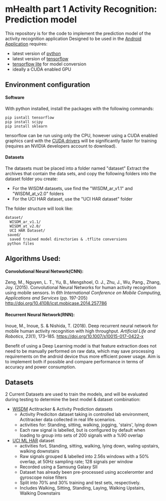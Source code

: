 # mHealth part 1 Activity Recognition: Prediction model

This repository is for the code to implement the prediction model of the activity recognition application
Designed to be used in the [Android Application](https://github.com/Zoltahn/mhealth-AR-App)
requires:

- latest version of [python](https://www.python.org/downloads/)
- latest version of [tensorflow](https://www.tensorflow.org/)
- [tensorflow lite](https://www.tensorflow.org/lite/) for model conversion
- ideally a CUDA enabled GPU

## Environment configuration
#### Software
With python installed, install the packages with the following commands:

```
pip isntall tensorflow
pip install scipy
pip install sklearn
```

tensorflow can be run using only the CPU, however using a CUDA enabled graphics card with the [CUDA drivers](https://developer.nvidia.com/cuda-downloads) will be significantly faster for training (requires an NVIDIA developers account to download).

#### Datasets
The datasets must be placed into a folder named "dataset"
Extract the archives that contain the data sets, and copy the following folders into the dataset folder you create:
- For the WISDM datasets, use find the "WISDM_ar_v1.1" and "WISDM_at_v2.0" folders
- For the UCI HAR dataset, use the "UCI HAR dataset" folder

The folder structure will look like:
```
dataset/
  WISDM_ar_v1.1/
  WISDM_at_v2.0/
  UCI HAR Dataset/
 saved/
  saved trained model directories & .tflite conversions
 python files
```

## Algorithms Used:
#### Convolutional Neural Network(CNN):
Zeng, M., Nguyen, L. T., Yu, B., Mengshoel, O. J., Zhu, J., Wu, Pang., Zhang, Joy. (2015). Convolutional Neural Networks for human activity recognition using mobile sensors. In *6th International Conference on Mobile Computing, Applications and Services* (pp. 197-205) http://doi.org/10.4108/icst.mobicase.2014.257786

#### Recurrent Neural Network(RNN):
Inoue, M., Inoue, S. & Nishida, T. (2018). Deep recurrent neural network for mobile human activity recognition with high throughput. *Artificial Life and Robotics*, *23*(1), 173–185. https://doi.org/10.1007/s10015-017-0422-x

Benefit of using a Deep Learning model is that feature extraction does not need to be manually performed on raw data, which may save processing requirements on the android device thus more efficient power usage.
Aim is to implement both if possible and compare performance in terms of accuracy and power consumption.

## Datasets
2 Current Datasets are used to train the models, and will be evaluated during testing to determine the best model & dataset combination:
- [WISDM](https://www.cis.fordham.edu/wisdm/dataset.php) Actitracker & Activity Prediction datasets 
  - Activity Prediciton dataset taking in controlled lab environment, Actitracker data collected in real life scenarios.
  - activities for: Standing, sitting, walking,  jogging, 'stairs', lying down
  - Each raw signal is labelled, but is configured by default when loading to group into sets of 200 signals with a %90 overlap
- [UCI ML HAR](https://archive.ics.uci.edu/ml/datasets/human+activity+recognition+using+smartphones) dataset 
  - activities forL Standing, sitting, walking, lying down, waling upstairs, walking downstairs
  - Raw signals grouped & labelled into 2.56s windows with a 50% overlap, at 50Hz sampling rate; 128 signals per window
  - Recorded using a Samsung Galaxy SII
  - Dataset has already been pre-processed using acceleromter and gyroscope noise filters
  - Split into 70% and 30% training and test sets, respectively.
  - Includes Walking, Sitting, Standing, Laying, Walking Upstairs, Walking Downstairs
